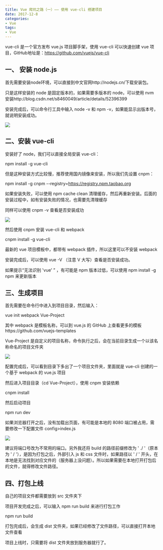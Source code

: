 ```yaml
---
title: Vue 爬坑之路（一）—— 使用 vue-cli 搭建项目
date: 2017-12-8
categories:
- Vue
tags:
- Vue
---
```


vue-cli 是一个官方发布 vue.js 项目脚手架，使用 vue-cli 可以快速创建 vue 项目，GitHub地址是：https://github.com/vuejs/vue-cli

## 一、 安装 node.js

首先需要安装node环境，可以直接到中文官网http://nodejs.cn/下载安装包。

只是这样安装的 node 是固定版本的，如果需要多版本的 node，可以使用 nvm 安装http://blog.csdn.net/s8460049/article/details/52396399

安装完成后，可以命令行工具中输入 node -v 和 npm -v，如果能显示出版本号，就说明安装成功。

![](http://images2015.cnblogs.com/blog/1059788/201701/1059788-20170106124427784-864720169.png)

## 二、安装 vue-cli

安装好了 node，我们可以直接全局安装 vue-cli：

npm install -g vue-cli

但是这种安装方式比较慢，推荐使用国内镜像来安装，所以我们先设置 cnpm：

npm install -g cnpm --registry=https://registry.npm.taobao.org

如果安装失败，可以使用 npm cache clean 清理缓存，然后再重新安装。后面的安装过程中，如有安装失败的情况，也需要先清理缓存

同样可以使用 cnpm -v 查看是否安装成功

![](http://images2015.cnblogs.com/blog/1059788/201701/1059788-20170106125052316-34797974.png)

然后使用 cnpm 安装 vue-cli 和 webpack

cnpm install -g vue-cli

最新的 vue 项目模板中，都带有 webpack 插件，所以这里可以不安装 webpack

安装完成后，可以使用 vue -V （注意 V 大写）查看是否安装成功。

如果提示“无法识别 'vue' ” ，有可能是 npm 版本过低，可以使用 npm install -g npm 来更新版本

## 三、生成项目

首先需要在命令行中进入到项目目录，然后输入：

vue init webpack Vue-Project

其中 webpack 是模板名称，可以到 vue.js 的 GitHub 上查看更多的模板https://github.com/vuejs-templates

Vue-Project 是自定义的项目名称，命令执行之后，会在当前目录生成一个以该名称命名的项目文件夹

![](http://images2015.cnblogs.com/blog/1059788/201701/1059788-20170106133950378-145408144.png)

配置完成后，可以看到目录下多出了一个项目文件夹，里面就是 vue-cli 创建的一个基于 webpack 的 vue.js 项目

然后进入项目目录（cd Vue-Project），使用 cnpm 安装依赖

cnpm install

然后启动项目

npm run dev

如果浏览器打开之后，没有加载出页面，有可能是本地的 8080 端口被占用，需要修改一下配置文件 config>index.js

![](http://images2015.cnblogs.com/blog/1059788/201701/1059788-20170106135204409-1735535107.png)

建议将端口号改为不常用的端口。另外我还将 build 的路径前缀修改为 ' ./ '（原本为 ' / '），是因为打包之后，外部引入 js 和 css 文件时，如果路径以 ' / ' 开头，在本地是无法找到对应文件的（服务器上没问题）。所以如果需要在本地打开打包后的文件，就得修改文件路径。


## 四、打包上线

自己的项目文件都需要放到 src 文件夹下

项目开发完成之后，可以输入 npm run build 来进行打包工作

npm run build

打包完成后，会生成 dist 文件夹，如果已经修改了文件路径，可以直接打开本地文件查看

项目上线时，只需要将 dist 文件夹放到服务器就行了。